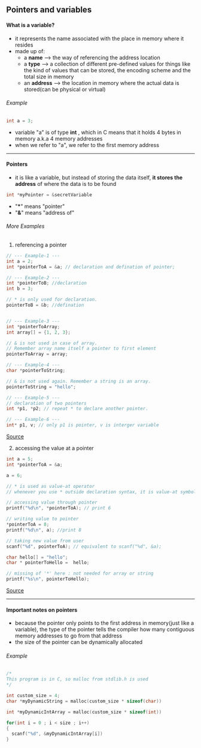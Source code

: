 ## Pointers and variables

#### What is a variable?
* it represents the name associated with the place in memory where it resides
* made up of:
  * a **name** --> the way of referencing the address location
  * a **type** --> a collection of different pre-defined values for things like the kind of values that can be stored, the encoding scheme and the total size in memory
  * an **address** --> the location in memory where the actual data is stored(can be physical or virtual)


###### Example
```C
int a = 3;
```
* variable "a" is of type **int** , which in C means that it holds 4 bytes in memory a.k.a 4 memory addresses
* when we refer to "a", we refer to the first memory address

---
#### Pointers
* it is like a variable, but instead of storing the data itself, **it stores the address** of where the data is to be found


```C
int *myPointer = &secretVariable
```
* "**\***" means "pointer"
* "**&**" means "address of"


###### More Examples

1. referencing a pointer
```C
// --- Example-1 ---
int a = 2;
int *pointerToA = &a; // declaration and defination of pointer;

// --- Example-2 ---
int *pointerToB; //declaration
int b = 3;

// * is only used for declaration.
pointerToB = &b; //defination


// --- Example-3 ---
int *pointerToArray;
int array[] = {1, 2, 3};

// & is not used in case of array.
// Remember array name itself a pointer to first element
pointerToArray = array;

// --- Example-4 ---
char *pointerToString;

// & is not used again. Remember a string is an array.
pointerToString = "hello";

// --- Example-5 ---
// declaration of two pointers
int *p1, *p2; // repeat * to declare another pointer.

// --- Example-6 ---
int* p1, v; // only p1 is pointer, v is interger variable
```

[Source](https://gist.github.com/theBeacon/02697753ae4d5343ce633e49adf9869d#file-pointer-declaration-c)


2. accessing the value at a pointer
```C
int a = 5;
int *pointerToA = &a;

a = 6;

// * is used as value-at operator
// whenever you use * outside declaration syntax, it is value-at symbol

// accessing value through pointer
printf("%d\n", *pointerToA); // print 6

// writing value to pointer
*pointerToA = 8;
printf("%d\n", a); //print 8

// taking new value from user
scanf("%d", pointerToA); // equivalent to scanf("%d", &a);

char hello[] = "hello";
char * pointerToHello =  hello;

// missing of '*' here : not needed for array or string
printf("%s\n", pointerToHello);
```

[Source](https://gist.github.com/theBeacon/d68bb4a73790c0282abc4c22edfd4ed0#file-value-at-c)

---

#### Important notes on pointers
* because the pointer only points to the first address in memory(just like a variable), the type of the pointer tells the compiler how many contiguous memory addresses to go from that address
* the size of the pointer can be dynamically allocated
###### Example
```C
/*
This program is in C, so malloc from stdlib.h is used
*/

int custom_size = 4;
char *myDynamicString = malloc(custom_size * sizeof(char))

int *myDynamicIntArray = malloc(custom_size * sizeof(int))

for(int i = 0 ; i < size ; i++)
{
  scanf("%d", &myDynamicIntArray[i])
}


```
